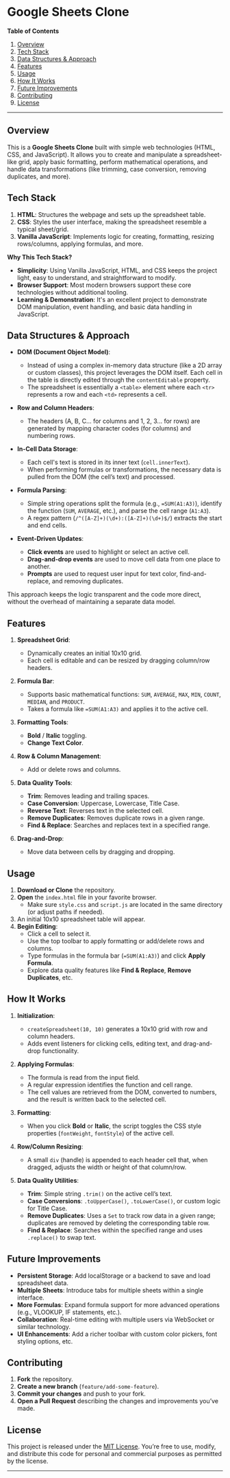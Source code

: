 # Google Sheets Clone

**Table of Contents**
1. [Overview](#overview)  
2. [Tech Stack](#tech-stack)  
3. [Data Structures & Approach](#data-structures--approach)  
4. [Features](#features)  
5. [Usage](#usage)  
6. [How It Works](#how-it-works)  
7. [Future Improvements](#future-improvements)  
8. [Contributing](#contributing)  
9. [License](#license)

---

## Overview
This is a **Google Sheets Clone** built with simple web technologies (HTML, CSS, and JavaScript). It allows you to create and manipulate a spreadsheet-like grid, apply basic formatting, perform mathematical operations, and handle data transformations (like trimming, case conversion, removing duplicates, and more).

## Tech Stack
1. **HTML**: Structures the webpage and sets up the spreadsheet table.
2. **CSS**: Styles the user interface, making the spreadsheet resemble a typical sheet/grid.
3. **Vanilla JavaScript**: Implements logic for creating, formatting, resizing rows/columns, applying formulas, and more.

**Why This Tech Stack?**
- **Simplicity**: Using Vanilla JavaScript, HTML, and CSS keeps the project light, easy to understand, and straightforward to modify.
- **Browser Support**: Most modern browsers support these core technologies without additional tooling.
- **Learning & Demonstration**: It's an excellent project to demonstrate DOM manipulation, event handling, and basic data handling in JavaScript.

## Data Structures & Approach
- **DOM (Document Object Model)**:  
  - Instead of using a complex in-memory data structure (like a 2D array or custom classes), this project leverages the DOM itself. Each cell in the table is directly edited through the `contentEditable` property.  
  - The spreadsheet is essentially a `<table>` element where each `<tr>` represents a row and each `<td>` represents a cell.
  
- **Row and Column Headers**:  
  - The headers (A, B, C... for columns and 1, 2, 3... for rows) are generated by mapping character codes (for columns) and numbering rows.

- **In-Cell Data Storage**:  
  - Each cell's text is stored in its inner text (`cell.innerText`).  
  - When performing formulas or transformations, the necessary data is pulled from the DOM (the cell’s text) and processed.

- **Formula Parsing**:  
  - Simple string operations split the formula (e.g., `=SUM(A1:A3)`), identify the function (`SUM`, `AVERAGE`, etc.), and parse the cell range (`A1:A3`).  
  - A regex pattern (`/^([A-Z]+)(\d+):([A-Z]+)(\d+)$/`) extracts the start and end cells.

- **Event-Driven Updates**:
  - **Click events** are used to highlight or select an active cell.
  - **Drag-and-drop events** are used to move cell data from one place to another.
  - **Prompts** are used to request user input for text color, find-and-replace, and removing duplicates.

This approach keeps the logic transparent and the code more direct, without the overhead of maintaining a separate data model.

## Features
1. **Spreadsheet Grid**:
   - Dynamically creates an initial 10x10 grid.
   - Each cell is editable and can be resized by dragging column/row headers.

2. **Formula Bar**:
   - Supports basic mathematical functions: `SUM`, `AVERAGE`, `MAX`, `MIN`, `COUNT`, `MEDIAN`, and `PRODUCT`.
   - Takes a formula like `=SUM(A1:A3)` and applies it to the active cell.

3. **Formatting Tools**:
   - **Bold** / **Italic** toggling.
   - **Change Text Color**.

4. **Row & Column Management**:
   - Add or delete rows and columns.

5. **Data Quality Tools**:
   - **Trim**: Removes leading and trailing spaces.
   - **Case Conversion**: Uppercase, Lowercase, Title Case.
   - **Reverse Text**: Reverses text in the selected cell.
   - **Remove Duplicates**: Removes duplicate rows in a given range.
   - **Find & Replace**: Searches and replaces text in a specified range.

6. **Drag-and-Drop**:
   - Move data between cells by dragging and dropping.

## Usage
1. **Download or Clone** the repository.
2. **Open** the `index.html` file in your favorite browser.  
   - Make sure `style.css` and `script.js` are located in the same directory (or adjust paths if needed).
3. An initial 10x10 spreadsheet table will appear.
4. **Begin Editing**:
   - Click a cell to select it.  
   - Use the top toolbar to apply formatting or add/delete rows and columns.  
   - Type formulas in the formula bar (`=SUM(A1:A3)`) and click **Apply Formula**.
   - Explore data quality features like **Find & Replace**, **Remove Duplicates**, etc.

## How It Works
1. **Initialization**:  
   - `createSpreadsheet(10, 10)` generates a 10x10 grid with row and column headers.
   - Adds event listeners for clicking cells, editing text, and drag-and-drop functionality.

2. **Applying Formulas**:  
   - The formula is read from the input field.  
   - A regular expression identifies the function and cell range.  
   - The cell values are retrieved from the DOM, converted to numbers, and the result is written back to the selected cell.

3. **Formatting**:  
   - When you click **Bold** or **Italic**, the script toggles the CSS style properties (`fontWeight`, `fontStyle`) of the active cell.

4. **Row/Column Resizing**:  
   - A small `div` (handle) is appended to each header cell that, when dragged, adjusts the width or height of that column/row.

5. **Data Quality Utilities**:  
   - **Trim**: Simple string `.trim()` on the active cell’s text.  
   - **Case Conversions**: `.toUpperCase()`, `.toLowerCase()`, or custom logic for Title Case.  
   - **Remove Duplicates**: Uses a `Set` to track row data in a given range; duplicates are removed by deleting the corresponding table row.  
   - **Find & Replace**: Searches within the specified range and uses `.replace()` to swap text.

## Future Improvements
- **Persistent Storage**: Add localStorage or a backend to save and load spreadsheet data.
- **Multiple Sheets**: Introduce tabs for multiple sheets within a single interface.
- **More Formulas**: Expand formula support for more advanced operations (e.g., VLOOKUP, IF statements, etc.).
- **Collaboration**: Real-time editing with multiple users via WebSocket or similar technology.
- **UI Enhancements**: Add a richer toolbar with custom color pickers, font styling options, etc.

## Contributing
1. **Fork** the repository.
2. **Create a new branch** (`feature/add-some-feature`).
3. **Commit your changes** and push to your fork.
4. **Open a Pull Request** describing the changes and improvements you’ve made.

## License
This project is released under the [MIT License](LICENSE). You’re free to use, modify, and distribute this code for personal and commercial purposes as permitted by the license.

---

